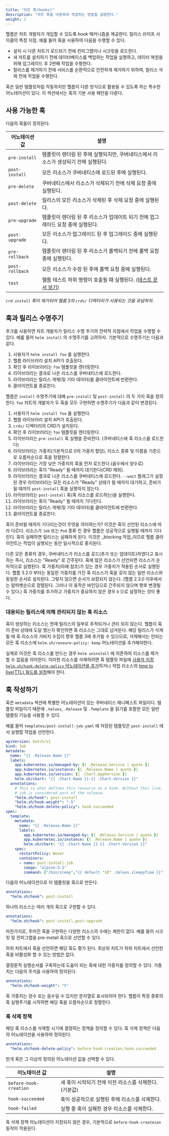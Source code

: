 ```yaml
---
title: "차트 훅(hooks)"
description: "차트 훅을 이용하여 작업하는 방법을 설명한다."
weight: 2
---
```


헬름은 차트 개발자가 개입할 수 있도록 _hook_ 매커니즘을 제공한다.
릴리스 라이프 사이클의 특정 지점. 예를 들어 훅을 사용하여 다음을 수행할 수 있다.

- 설치 시 다른 차트가 로드되기 전에 컨피그맵이나 시크릿을 로드한다.
- 새 차트를 설치하기 전에 데이터베이스를 백업하는 작업을 실행하고, 
  데이터 복원을 위해 업그레이드 후 2번째 작업을 수행한다. 
- 릴리스를 제거하기 전에 서비스를 순환적으로 안전하게 제거하기 위하여, 
  릴리스 삭제 전에 작업을 수행한다.

훅은 일반 템플릿처럼 작동하지만 헬름이 다른 방식으로 
활용될 수 있도록 하는 특수한 어노테이션이 있다.
이 섹션에서는 훅의 기본 사용 패턴을 다룬다.

## 사용 가능한 훅

다음의 훅들이 정의된다.

| 어노테이션 값	       | 설명                                                                                                   |
| ---------------- | ----------------------------------------------------------------------------------------------------- |
| `pre-install`    | 템플릿이 렌더링 된 후에 실행되지만, 쿠버네티스에서 리소스가 생성되기 전에 실행된다.                                          |
| `post-install`   | 모든 리소스가 쿠버네티스에 로드된 후에 실행된다.                                                                   |
| `pre-delete`     | 쿠버네티스에서 리소스가 삭제되기 전에 삭제 요청 중에 실행된다.                                                         |
| `post-delete`    | 릴리스의 모든 리소스가 삭제된 후 삭제 요청 중에 실행된다.                                                            |
| `pre-upgrade`    | 템플릿이 렌더링 된 후 리소스가 업데이트 되기 전에 업그레이드 요청 중에 실행된다.                                            |
| `post-upgrade`   | 모든 리소스가 업그레이드 된 후 업그레이드 중에 실행된다.                                                             |
| `pre-rollback`   | 템플릿이 렌더링 된 후 리소스가 롤백되기 전에 롤백 요청 중에 실행된다.                                                    |
| `post-rollback`  | 모든 리소스가 수정 된 후에 롤백 요청 중에 실행된다.                                                                 |
| `test`           | 헬름 테스트 하위 명령이 호출될 때 실행된다. ([테스트 문서 보기](/docs/chart_tests/))                                  |

_`crd-install` 훅이 제거되어 헬름 3의 `crds/` 디렉터리가 
사용되는 것을 유념하자._ 

## 훅과 릴리스 수명주기

후크를 사용하면 차트 개발자가 릴리스 수명 주기의 전략적 지점에서 
작업을 수행할 수 있다. 예를 들어 `helm install` 의 수명주기를 
고려하자. 기본적으로 수명주기는 다음과 같다.

1. 사용자가 `helm install foo` 를 실행한다.
2. 헬름 라이브러리 설치 API가 호출된다.
3. 확인 후 라이브러리는 `foo` 템플릿을 렌더링한다.
4. 라이브러리는 결과로 나온 리소스를 쿠버네티스에 로드한다.
5. 라이브러리는 릴리스 개체(및 기타 데이터)를 클라이언트에 반환한다.
6. 클라이언트를 종료한다.

헬름은 `install` 수명주기에 대해 `pre-install` 및 `post-install` 
의 두 가지 훅을 정의한다. `foo` 차트의 개발자가 두 훅을 모두 구현하면 수명주기가 
다음과 같이 변경된다.

1. 사용자가 `helm install foo` 를 실행한다.
2. 헬름 라이브러리 설치 API가 호출된다.
3. `crds/` 디렉터리의 CRD가 설치된다.
4. 확인 후 라이브러리는 `foo` 템플릿을 렌더링한다.
5. 라이브러리는 `pre-install` 훅 실행을 준비한다. (쿠버네티스에
   훅 리소스를 로드한다)
6. 라이브러리는 가중치(기본적으로 0의 가중치 할당), 리소스 종류 
   및 이름을 기준으로 오름차순으로 훅을 정렬한다. 
7. 라이브러리는 가장 낮은 가중치의 훅을 먼저 로드한다.(음수에서 
   양수로)
8. 라이브러리는 훅이 "Ready" 될 때까지 대기한다(CRD 제외).
9. 라이브러리는 결과로 나온 리소스를 쿠버네티스에 로드한다. 
   `--wait` 플래그가 설정된 경우 라이브러리는 모든 리소스가 "Ready" 상태가 될 때까지 대기하고, 
   준비가 될 때까지 `post-install` 훅을 실행하지 않는다.
10. 라이브러리는 `post-install` 훅(훅 리소스를 로드하는)을 실행한다.
11. 라이브러리는 훅이 "Ready" 될 때까지 기다린다.
12. 라이브러리는 릴리스 개체(및 기타 데이터)를 클라이언트에 반환한다.
13. 클라이언트를 종료한다.

훅이 준비될 때까지 기다리는것이 무엇을 의미하는가? 이것은 
훅이 선언된 리소스에 따라 다르다. 리소스가 `Job` 또는 `Pod` 종류 인 경우 
헬름은 성공적으로 실행될 때까지 기다린다. 훅이 실패하면 릴리스는 실패하게 된다. 
이것은 _blocking 작업_이므로 헬름 클라이언트는 작업이 실행되는 
동안 일시적으로 중지된다.

다른 모든 종류의 경우, 쿠버네티스가 리소스를 로드(추가 또는 업데이트)하였다고 
표시하는 즉시, 리소스는 "Ready" 로 간주된다. 훅에 많은 리소스가 선언되면 
리소스가 순차적으로 실행된다. 훅 가중치(아래 참조)가 있는 경우 
가중치가 적용된 순서로 실행된다. 헬름 3.2.0 부터는 
동일한 가중치를 가진 훅 리소스가 훅을 갖지 않는 일반 리소스와 
동일한 순서로 설치된다. 그렇지 않으면 순서가 보장되지 않는다. (헬름 2.3.0 
이후에서는 알파벳순으로 정렬된다. 그러나 이 동작은 바인딩으로 간주되지 않으며 
향후 변경될 수 있다.) 훅 가중치를 추가하고 가중치가 중요하지 
않은 경우 `0` 으로 설정하는 것이 
좋다.

### 대응되는 릴리스에 의해 관리되지 않는 훅 리소스

훅이 생성하는 리소스는 현재 릴리스의 일부로 추적되거나 
관리 되지 않는다. 헬름이 훅이 준비 상태에 도달 했는지 
확인하면 훅 리소스는 그대로 남겨둔다. 해당 릴리스가 삭제될 때 
훅 리소스의 가비지 수집이 향후 헬름 3에 추가될 수 있으므로, 
삭제해서는 안되는 모든 훅 리소스에 `helm.sh/resoure-policy: keep` 어노테이션을 
추가해야한다.

실제로 이것은 훅 리소스를 만드는 경우 `helm uninstall` 에 
의존하여 리소스를 제거 할 수 없음을 의미한다. 이러한 리소스를 
삭제하려면 훅 템플릿 파일에 [사용자 지정 `helm.sh/hook-delete-policy` 어노테이션을 추가](#훅-삭제-정책)하거나 
작업 리소스의 
[time to live(TTL) 필드를 설정](https://kubernetes.io/docs/concepts/workloads/controllers/ttlafterfinished/)해야 
한다.

## 훅 작성하기

훅은 `metadata` 섹션에 특별한 어노테이션이 있는 
쿠버네티스 매니페스트 파일이다. 템플릿 파일이기 때문에 
`.Values`, `.Release` 및 `.Template` 을 
읽기를 포함한 모든 일반 템플릿 기능을 사용할 수 있다.

예를 들어 `templates/post-install-job.yaml` 에 저장된 템플릿은
`post-install` 에서 실행할 작업을 선언한다.

```yaml
apiVersion: batch/v1
kind: Job
metadata:
  name: "{{ .Release.Name }}"
  labels:
    app.kubernetes.io/managed-by: {{ .Release.Service | quote }}
    app.kubernetes.io/instance: {{ .Release.Name | quote }}
    app.kubernetes.io/version: {{ .Chart.AppVersion }}
    helm.sh/chart: "{{ .Chart.Name }}-{{ .Chart.Version }}"
  annotations:
    # This is what defines this resource as a hook. Without this line, the
    # job is considered part of the release.
    "helm.sh/hook": post-install
    "helm.sh/hook-weight": "-5"
    "helm.sh/hook-delete-policy": hook-succeeded
spec:
  template:
    metadata:
      name: "{{ .Release.Name }}"
      labels:
        app.kubernetes.io/managed-by: {{ .Release.Service | quote }}
        app.kubernetes.io/instance: {{ .Release.Name | quote }}
        helm.sh/chart: "{{ .Chart.Name }}-{{ .Chart.Version }}"
    spec:
      restartPolicy: Never
      containers:
      - name: post-install-job
        image: "alpine:3.3"
        command: ["/bin/sleep","{{ default "10" .Values.sleepyTime }}"]

```

다음의 어노테이션으로 이 템플릿을 훅으로 만든다.

```yaml
annotations:
  "helm.sh/hook": post-install
```

하나의 리소스는 여러 개의 훅으로 구현할 수 있다.

```yaml
annotations:
  "helm.sh/hook": post-install,post-upgrade
```

마찬가지로, 주어진 훅을 구현하는 다양한 리소스의 수에는 
제한이 없다. 예를 들어 시크릿 및 컨피그맵을 
pre-install 훅으로 선언할 수 있다.

하위 차트에서 훅을 선언하면 해당 훅도 평가 된다. 최상위 차트가
하위 차트에서 선언한 훅을 비활성화 할 수 있는 방법은 없다.

결정론적 실행순서를 구축하는데 도움이 되는 훅에 대한 가중치를 
정의할 수 있다. 가중치는 다음의 주석을 사용하여 
정의된다.

```yaml
annotations:
  "helm.sh/hook-weight": "5"
```

훅 가중치는 양수 또는 음수일 수 있지만 문자열로 표시되어야
한다. 헬름이 특정 종류의 훅 실행주기를 시작하면 해당 훅을
오름차순으로 정렬한다.

### 훅 삭제 정책

해당 훅 리소스를 삭제할 시기에 결정하는 정책을 정의할 
수 있다. 훅 삭제 정책은 다음의 어노테이션을 사용하여 
정의된다.

```yaml
annotations:
  "helm.sh/hook-delete-policy": before-hook-creation,hook-succeeded
```

한개 혹은 그 이상의 정의된 어노테이션 값을 선택할 수 있다.

| 어노테이션 값              | 설명                                                                  |
| ---------------------- | -------------------------------------------------------------------- |
| `before-hook-creation` | 새 훅이 시작되기 전에 이전 리소스를 삭제한다. (기본값)                             |
| `hook-succeeded`       | 훅이 성공적으로 실행된 후에 리소스를 삭제한다.                                    |
| `hook-failed`          | 실행 중 훅이 실패한 경우 리소스를 삭제한다.                                      |

훅 삭제 정책 어노테이션이 지정되지 않은 경우, 기본적으로 `before-hook-createion` 동작이
적용된다.
